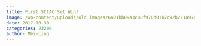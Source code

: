 ```yaml
---
title: First SCIAC Set Win!
image: /wp-content/uploads/old_images/6a01bb09a3c88f970d01b7c92b221a970b-pi.jpg
date: 2017-10-30
categories: 23200
author: Mei-Ling
---
```



